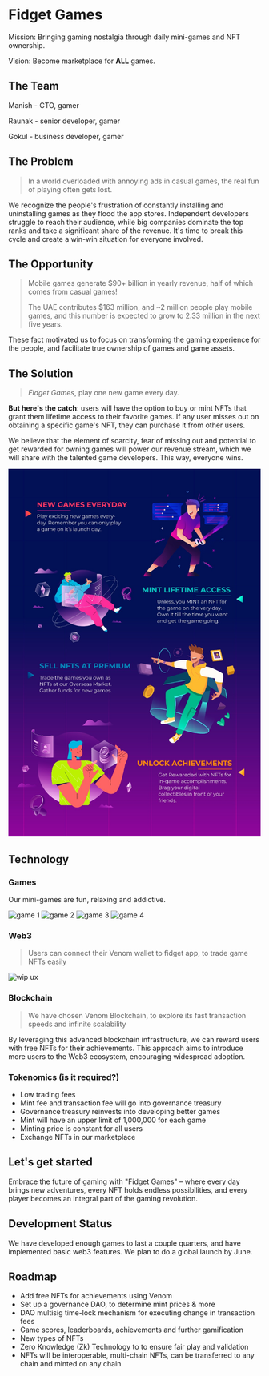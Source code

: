 # Fidget Games

Mission: Bringing gaming nostalgia through daily mini-games and NFT ownership.

Vision: Become marketplace for **ALL** games.

## The Team

Manish - CTO, gamer

Raunak - senior developer, gamer

Gokul - business developer, gamer

## The Problem

> In a world overloaded with annoying ads in casual games, the real fun of playing often gets lost.

We recognize the people's frustration of constantly installing and uninstalling games as they flood the app stores. Independent developers struggle to reach their audience, while big companies dominate the top ranks and take a significant share of the revenue. It's time to break this cycle and create a win-win situation for everyone involved.

## The Opportunity

> Mobile games generate $90+ billion in yearly revenue, half of which comes from casual games!
>
> The UAE contributes $163 million, and ~2 million people play mobile games, and this number is expected to grow to 2.33 million in the next five years.

These fact motivated us to focus on transforming the gaming experience for the people, and facilitate true ownership of games and game assets.

## The Solution

> _Fidget Games_, play one new game every day.

**But here's the catch**: users will have the option to buy or mint NFTs that grant them lifetime access to their favorite games. If any user misses out on obtaining a specific game's NFT, they can purchase it from other users.

We believe that the element of scarcity, fear of missing out and potential to get rewarded for owning games will power our revenue stream, which we will share with the talented game developers. This way, everyone wins.

![user experience](https://github.com/XogZ3/fidget-description/raw/main/assets/summary.jpg)

## Technology

### Games

Our mini-games are fun, relaxing and addictive.

![game 1](https://youtube.com/shorts/tmioBkAHiTk)
![game 2](https://youtube.com/shorts/aOiMiEk33Wc)
![game 3](https://youtube.com/shorts/p0DT9Fj58mU)
![game 4](https://youtube.com/shorts/SS3ptzJl4jw)

### Web3

> Users can connect their Venom wallet to fidget app, to trade game NFTs easily

![wip ux](https://youtube.com/shorts/w2OhXWIkki8)

### Blockchain

> We have chosen Venom Blockchain, to explore its fast transaction speeds and infinite scalability

By leveraging this advanced blockchain infrastructure, we can reward users with free NFTs for their achievements. This approach aims to introduce more users to the Web3 ecosystem, encouraging widespread adoption.

### Tokenomics (is it required?)

- Low trading fees
- Mint fee and transaction fee will go into governance treasury
- Governance treasury reinvests into developing better games
- Mint will have an upper limit of 1,000,000 for each game
- Minting price is constant for all users
- Exchange NFTs in our marketplace

## Let's get started

Embrace the future of gaming with "Fidget Games" – where every day brings new adventures, every NFT holds endless possibilities, and every player becomes an integral part of the gaming revolution.

## Development Status

We have developed enough games to last a couple quarters, and have implemented basic web3 features. We plan to do a global launch by June.

## Roadmap

- Add free NFTs for achievements using Venom
- Set up a governance DAO, to determine mint prices & more
- DAO multisig time-lock mechanism for executing change in transaction fees
- Game scores, leaderboards, achievements and further gamification
- New types of NFTs
- Zero Knowledge (Zk) Technology to to ensure fair play and validation
- NFTs will be interoperable, multi-chain NFTs, can be transferred to any chain and minted on any chain
